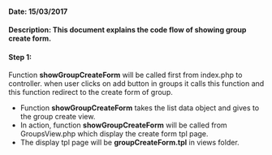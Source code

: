 #### Date: 15/03/2017

#### Description: This document explains the code flow of showing group create form.

#### Step 1:

Function **showGroupCreateForm** will be called first from index.php to controller. when user clicks on add button in groups it calls this function and this function redirect to the create form of group.

- Function **showGroupCreateForm** takes the list data object and gives to the group create view.
- In action, function **showGroupCreateForm** will be called from GroupsView.php which display the create form tpl page.
- The display tpl page will be **groupCreateForm.tpl** in views folder.
